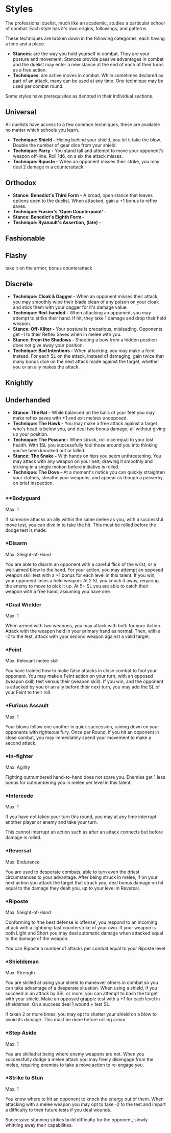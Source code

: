 # Styles
The professional duelist, much like an academic, studies a particular school of combat. Each style has it's own origins, followings, and patterns.

These techniques are broken down in the following categories, each having a time and a place.
+ **Stances**: are the way you hold yourself in combat. They are your posture and movement. Stances provide passive advantages in combat and the duelist may enter a new stance at the end of each of their turns as a free action.
+ **Techniques**: are active moves in combat. While sometimes declared as part of an attack, many can be used at any time. One technique may be used per combat round.

Some styles have prerequisites as denoted in their individual sections.

## Universal
All duelists have access to a few common techniques, these are available no matter which schools you learn.
+ **Technique: Shield -** Hiding behind your shield, you let it take the blow. Double the number of gear dice from your shield.
+ **Technique: Parry -** You stand tall and attempt to move your opponent's weapon off-line. Roll 1d6, on a six the attack misses.
+ **Technique: Riposte -** When an opponent misses their strike, you may deal 2 damage in a counterattack.
## Orthodox
+ **Stance: Benedict's Third Form -** A broad, open stance that leaves options open to the duelist. When attacked, gain a +1 bonus to reflex saves.
+ **Technique: Frasier's 'Open Counterpoint' -** 
+ **Stance: Benedict's Eighth Form -**
+ **Technique: Ryanault's  Assertion, (late) -**

## Fashionable

## Flashy
take it on the armor, bonus counterattack

## Discrete
+ **Technique: Cloak & Dagger -** When an opponent misses their attack, you may smoothly wipe their blade clean of any poison on your cloak and stick them with your dagger for it's damage value.
+ **Technique: Red-handed -** When attacking an opponent, you may attempt to strike their hand. If hit, they take 1 damage and drop their held weapon. 
+ **Stance: Off-Kilter -** Your posture is precarious, misleading. Opponents get -1 to their Reflex Saves when in melee with you.
+ **Stance: From the Shadows -** Shooting a bow from a hidden position does not give away your position.
+ **Technique: Bad Intentions -** When attacking, you may make a feint instead. For each SL on the attack, instead of damaging, gain twice that many bonus dice on the next attack made against the target, whether you or an ally makes the attack.
## Knightly


## Underhanded
+ **Stance: The Rat -** While balanced on the balls of your feet you may make reflex saves with +1 and exit melees unopposed.
+ **Technique: The Hawk -** You may make a free attack against a target who's head is below you, and deal two bonus damage; all without giving up your position.
+ **Technique: The Possum -** When struck, roll dice equal to your lost health. With 1SL you successfully fool those around you into thinking you've been knocked out or killed.
+ **Stance: The Snake -** With hands on hips you seem unthreatening. You may attack with any weapon on your belt, drawing it smoothly and striking in a single motion before initiative is rolled.
+ **Technique: The Dove -** At a moment's notice you can quickly straighten your clothes, sheathe your weapons, and appear as though a passerby, on brief inspection.



## 


### **Bodyguard

Max: 1

If someone attacks an ally within the same melee as you, with a successful move test, you can dive in to take the hit. This must be rolled before the dodge test is made.
### *Disarm

Max: Sleight-of-Hand

You are able to disarm an opponent with a careful flick of the wrist, or a well-aimed blow to the hand. For your action, you may attempt an opposed weapon skill test with a +1 bonus for each level in this talent. If you win, your opponent loses a held weapon. At 2 SL you knock it away, requiring the enemy to move to pick it up. At 5+ SL you are able to catch their weapon with a free hand, assuming you have one.

### *Dual Wielder

Max: 1

When armed with two weapons, you may attack with both for your Action. Attack with the weapon held in your primary hand as normal. Then, with a -2 to the test, attack with your second weapon against a valid target.


### *Feint

Max: Relevant melee skill

You have trained how to make false attacks in close combat to fool your opponent. You may make a Feint action on your turn, with an opposed (weapon skill) test versus their (weapon skill). If you win, and the opponent is attacked by you or an ally before their next turn, you may add the SL of your Feint to their roll.

### *Furious Assault

Max: 1

Your blows follow one another in quick succession, raining down on your opponents with righteous fury. Once per Round, if you hit an opponent in close combat, you may immediately spend your movement to make a second attack.

### *In-fighter

Max: Agility

Fighting outnumbered hand-to-hand does not scare you. Enemies get 1 less bonus for outnumbering you in melee per level in this talent.

### *Intercede

Max: 1

If you have not taken your turn this round, you may at any time interrupt another player or enemy and take your turn. 

This cannot interrupt an action such as after an attack connects but before damage is rolled.

### *Reversal

Max: Endurance

You are used to desperate combats, able to turn even the driest circumstances to your advantage. After being struck in melee, if on your next action you attack the target that struck you, deal bonus damage on hit equal to the damage they dealt you, up to your level in Reversal.

### *Riposte

Max: Sleight-of-Hand

Conforming to ‘the best defense is offense’, you respond to an incoming attack with a lightning-fast counterstrike of your own. If your weapon is both Light and Short you may deal automatic damage when attacked equal to the damage of the weapon. 

You can Riposte a number of attacks per combat equal to your Riposte level

### *Shieldsman

Max: Strength

You are skilled at using your shield to maneuver others in combat so you can take advantage of a desperate situation. When using a shield, if you succeed in an attack by 3SL or more, you can attempt to bash the target with your shield. Make an opposed grapple test with a +1 for each level in shieldsman. On a success deal 1 wound + test SL.

If taken 2 or more times, you may opt to shatter your shield on a blow to avoid its damage. This must be done before rolling armor.


### *Step Aside

Max: 1

You are skilled at being where enemy weapons are not. When you successfully dodge a melee attack you may freely disengage from the melee, requiring enemies to take a move action to re-engage you.

### *Strike to Stun

Max: 1

You know where to hit an opponent to knock the energy out of them. When attacking with a melee weapon you may opt to take -2 to the test and impart a difficulty to their future tests if you deal wounds. 

Successive stunning strikes build difficulty for the opponent, slowly whittling away their capabilities.